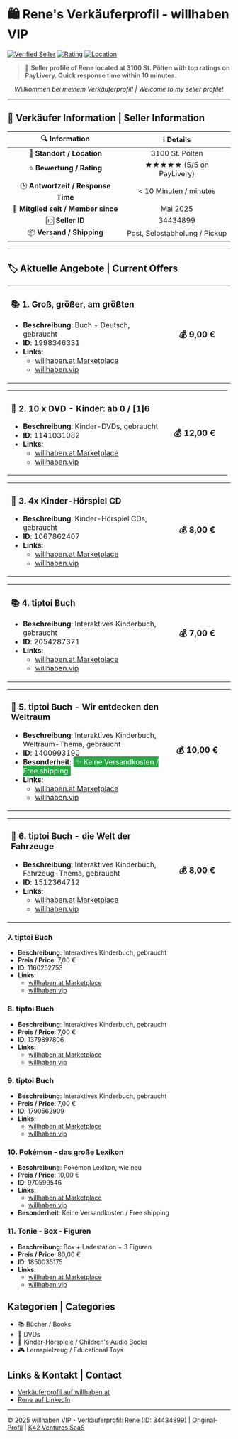 # 🛍️ Rene's Verkäuferprofil - willhaben VIP

[![Verified Seller](https://img.shields.io/badge/Verified-Seller-success)](https://www.willhaben.at/iad/kaufen-und-verkaufen/verkaeuferprofil/34434899)
[![Rating](https://img.shields.io/badge/Rating-5%2F5-gold)](https://www.willhaben.at/iad/kaufen-und-verkaufen/verkaeuferprofil/34434899)
[![Location](https://img.shields.io/badge/Location-St.%20P%C3%B6lten-blue)](https://www.willhaben.at/iad/kaufen-und-verkaufen/verkaeuferprofil/34434899)

> 📌 **Seller profile of Rene located at 3100 St. Pölten with top ratings on PayLivery. Quick response time within 10 minutes.**

<div align="center">

*Willkommen bei meinem Verkäuferprofil! | Welcome to my seller profile!*

</div>

---

## 👤 Verkäufer Information | Seller Information

| 🔍 Information | ℹ️ Details |
|:--------------:|:----------:|
| 📍 **Standort / Location** | 3100 St. Pölten |
| ⭐ **Bewertung / Rating** | ★★★★★ (5/5 on PayLivery) |
| 🕒 **Antwortzeit / Response Time** | < 10 Minuten / minutes |
| 📅 **Mitglied seit / Member since** | Mai 2025 |
| 🆔 **Seller ID** | 34434899 |
| 📦 **Versand / Shipping** | Post, Selbstabholung / Pickup |

---

## 🏷️ Aktuelle Angebote | Current Offers

<table>
  <tr>
    <td width="70%">
      <h3>📚 1. Groß, größer, am größten</h3>
      <ul>
        <li><strong>Beschreibung</strong>: Buch - Deutsch, gebraucht</li>
        <li><strong>ID</strong>: 1998346331</li>
        <li><strong>Links</strong>:
          <ul>
            <li><a href="https://www.willhaben.at/iad/kaufen-und-verkaufen/d/gross-groesser-am-groessten-1998346331/">willhaben.at Marketplace</a></li>
            <li><a href="https://www.willhaben.vip/marketplace/1998346331">willhaben.vip</a></li>
          </ul>
        </li>
      </ul>
    </td>
    <td width="30%" align="center">
      <h3>💰 9,00 €</h3>
    </td>
  </tr>
</table>

<table>
  <tr>
    <td width="70%">
      <h3>📀 2. 10 x DVD - Kinder: ab 0 / [1]6</h3>
      <ul>
        <li><strong>Beschreibung</strong>: Kinder-DVDs, gebraucht</li>
        <li><strong>ID</strong>: 1141031082</li>
        <li><strong>Links</strong>:
          <ul>
            <li><a href="https://www.willhaben.at/iad/kaufen-und-verkaufen/d/10-x-dvd-kinder-ab-0-1-6-1141031082/">willhaben.at Marketplace</a></li>
            <li><a href="https://www.willhaben.vip/marketplace/1141031082">willhaben.vip</a></li>
          </ul>
        </li>
      </ul>
    </td>
    <td width="30%" align="center">
      <h3>💰 12,00 €</h3>
    </td>
  </tr>
</table>

<table>
  <tr>
    <td width="70%">
      <h3>🎵 3. 4x Kinder-Hörspiel CD</h3>
      <ul>
        <li><strong>Beschreibung</strong>: Kinder-Hörspiel CDs, gebraucht</li>
        <li><strong>ID</strong>: 1067862407</li>
        <li><strong>Links</strong>:
          <ul>
            <li><a href="https://www.willhaben.at/iad/kaufen-und-verkaufen/d/4x-kinder-hoerspiel-cd-1067862407/">willhaben.at Marketplace</a></li>
            <li><a href="https://www.willhaben.vip/marketplace/1067862407">willhaben.vip</a></li>
          </ul>
        </li>
      </ul>
    </td>
    <td width="30%" align="center">
      <h3>💰 8,00 €</h3>
    </td>
  </tr>
</table>
<table>
  <tr>
    <td width="70%">
      <h3>📚 4. tiptoi Buch</h3>
      <ul>
        <li><strong>Beschreibung</strong>: Interaktives Kinderbuch, gebraucht</li>
        <li><strong>ID</strong>: 2054287371</li>
        <li><strong>Links</strong>:
          <ul>
            <li><a href="https://www.willhaben.at/iad/kaufen-und-verkaufen/d/tiptoi-buch-2054287371/">willhaben.at Marketplace</a></li>
            <li><a href="https://www.willhaben.vip/marketplace/2054287371">willhaben.vip</a></li>
          </ul>
        </li>
      </ul>
    </td>
    <td width="30%" align="center">
      <h3>💰 7,00 €</h3>
    </td>
  </tr>
</table>

<table>
  <tr>
    <td width="70%">
      <h3>🚀 5. tiptoi Buch - Wir entdecken den Weltraum</h3>
      <ul>
        <li><strong>Beschreibung</strong>: Interaktives Kinderbuch, Weltraum-Thema, gebraucht</li>
        <li><strong>ID</strong>: 1400993190</li>
        <li><strong>Besonderheit</strong>: <span style="background-color:#28a745; color:white; padding:2px 6px; border-radius:3px;">✨ Keine Versandkosten / Free shipping</span></li>
        <li><strong>Links</strong>:
          <ul>
            <li><a href="https://www.willhaben.at/iad/kaufen-und-verkaufen/d/tiptoi-buch-keine-versandkosten-wir-entdecken-den-weltraum-1400993190/">willhaben.at Marketplace</a></li>
            <li><a href="https://www.willhaben.vip/marketplace/1400993190">willhaben.vip</a></li>
          </ul>
        </li>
      </ul>
    </td>
    <td width="30%" align="center">
      <h3>💰 10,00 €</h3>
    </td>
  </tr>
</table>

<table>
  <tr>
    <td width="70%">
      <h3>🚗 6. tiptoi Buch - die Welt der Fahrzeuge</h3>
      <ul>
        <li><strong>Beschreibung</strong>: Interaktives Kinderbuch, Fahrzeug-Thema, gebraucht</li>
        <li><strong>ID</strong>: 1512364712</li>
        <li><strong>Links</strong>:
          <ul>
            <li><a href="https://www.willhaben.at/iad/kaufen-und-verkaufen/d/tiptoi-buch-die-welt-der-fahrzeuge-1512364712/">willhaben.at Marketplace</a></li>
            <li><a href="https://www.willhaben.vip/marketplace/1512364712">willhaben.vip</a></li>
          </ul>
        </li>
      </ul>
    </td>
    <td width="30%" align="center">
      <h3>💰 8,00 €</h3>
    </td>
  </tr>
</table>

### 7. tiptoi Buch
- **Beschreibung**: Interaktives Kinderbuch, gebraucht
- **Preis / Price**: 7,00 €
- **ID**: 1160252753
- **Links**:
  - [willhaben.at Marketplace](https://www.willhaben.at/iad/kaufen-und-verkaufen/d/tiptoi-buch-1160252753/)
  - [willhaben.vip](https://www.willhaben.vip/marketplace/1160252753)

### 8. tiptoi Buch
- **Beschreibung**: Interaktives Kinderbuch, gebraucht
- **Preis / Price**: 7,00 €
- **ID**: 1379897806
- **Links**:
  - [willhaben.at Marketplace](https://www.willhaben.at/iad/kaufen-und-verkaufen/d/tiptoi-buch-1379897806/)
  - [willhaben.vip](https://www.willhaben.vip/marketplace/1379897806)

### 9. tiptoi Buch
- **Beschreibung**: Interaktives Kinderbuch, gebraucht
- **Preis / Price**: 7,00 €
- **ID**: 1790562909
- **Links**:
  - [willhaben.at Marketplace](https://www.willhaben.at/iad/kaufen-und-verkaufen/d/tiptoi-buch-1790562909/)
  - [willhaben.vip](https://www.willhaben.vip/marketplace/1790562909)

### 10. Pokémon - das große Lexikon
- **Beschreibung**: Pokémon Lexikon, wie neu
- **Preis / Price**: 10,00 €
- **ID**: 970599546
- **Links**:
  - [willhaben.at Marketplace](https://www.willhaben.at/iad/kaufen-und-verkaufen/d/pokemon-das-grosse-lexikon-keine-versandkosten-970599546/)
  - [willhaben.vip](https://www.willhaben.vip/marketplace/970599546)
- **Besonderheit**: Keine Versandkosten / Free shipping

### 11. Tonie - Box - Figuren
- **Beschreibung**: Box + Ladestation + 3 Figuren
- **Preis / Price**: 80,00 €
- **ID**: 1850035175
- **Links**:
  - [willhaben.at Marketplace](https://www.willhaben.at/iad/kaufen-und-verkaufen/d/tonie-box-figuren-1x-bespielt-kinderliedern-2x-frei-bespielbar-1850035175/)
  - [willhaben.vip](https://www.willhaben.vip/marketplace/1850035175)

## Kategorien | Categories

- 📚 Bücher / Books
- 📀 DVDs
- 🎵 Kinder-Hörspiele / Children's Audio Books
- 🎮 Lernspielzeug / Educational Toys

## Links & Kontakt | Contact

- [Verkäuferprofil auf willhaben.at](https://www.willhaben.at/iad/kaufen-und-verkaufen/verkaeuferprofil/34434899)
- [Rene auf LinkedIn](https://www.linkedin.com/in/renekapusta)

---

© 2025 willhaben VIP - Verkäuferprofil: Rene (ID: 34434899) | [Original-Profil](https://www.willhaben.at/iad/kaufen-und-verkaufen/verkaeuferprofil/34434899) | [K42 Ventures SaaS](https://K42.ventures)

